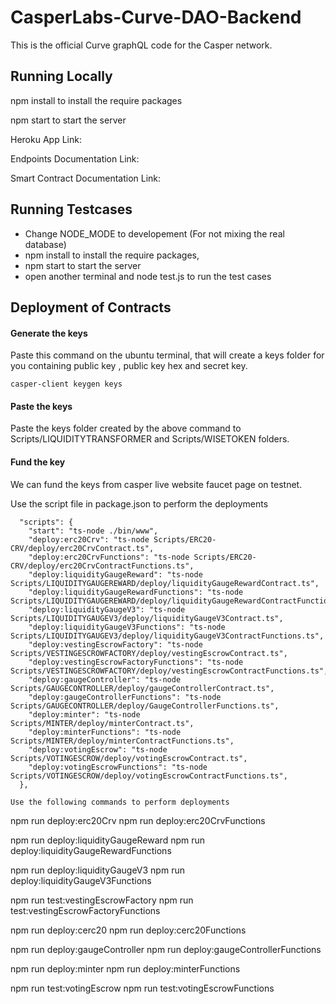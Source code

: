 # CasperLabs-Curve-DAO-Backend

This is the official Curve graphQL code for the Casper network.

## Running Locally

npm install to install the require packages

npm start to start the server

Heroku App Link:

Endpoints Documentation Link:  


Smart Contract Documentation Link: 

## Running Testcases 

- Change NODE_MODE to developement (For not mixing the real database)
- npm install to install the require packages,
- npm start to start the server
- open another terminal and node test.js to run the test cases




## Deployment of Contracts

#### Generate the keys

Paste this command on the ubuntu terminal, that will create a keys folder for you containing public key , public key hex and secret key.

```
casper-client keygen keys

```
#### Paste the keys

Paste the keys folder created by the above command to Scripts/LIQUIDITYTRANSFORMER and Scripts/WISETOKEN folders.

#### Fund the key

We can fund the keys from casper live website faucet page on testnet.

Use the script file in package.json to perform the deployments
```
  "scripts": {
    "start": "ts-node ./bin/www",
    "deploy:erc20Crv": "ts-node Scripts/ERC20-CRV/deploy/erc20CrvContract.ts",
    "deploy:erc20CrvFunctions": "ts-node Scripts/ERC20-CRV/deploy/erc20CrvContractFunctions.ts",
    "deploy:liquidityGaugeReward": "ts-node Scripts/LIQUIDITYGAUGEREWARD/deploy/liquidityGaugeRewardContract.ts",
    "deploy:liquidityGaugeRewardFunctions": "ts-node Scripts/LIQUIDITYGAUGEREWARD/deploy/liquidityGaugeRewardContractFunctions.ts",
    "deploy:liquidityGaugeV3": "ts-node Scripts/LIQUIDITYGAUGEV3/deploy/liquidityGaugeV3Contract.ts",
    "deploy:liquidityGaugeV3Functions": "ts-node Scripts/LIQUIDITYGAUGEV3/deploy/liquidityGaugeV3ContractFunctions.ts",
    "deploy:vestingEscrowFactory": "ts-node Scripts/VESTINGESCROWFACTORY/deploy/vestingEscrowContract.ts",
    "deploy:vestingEscrowFactoryFunctions": "ts-node Scripts/VESTINGESCROWFACTORY/deploy/vestingEscrowContractFunctions.ts",
    "deploy:gaugeController": "ts-node Scripts/GAUGECONTROLLER/deploy/gaugeControllerContract.ts",
    "deploy:gaugeControllerFunctions": "ts-node Scripts/GAUGECONTROLLER/deploy/GaugeControllerFunctions.ts",
    "deploy:minter": "ts-node Scripts/MINTER/deploy/minterContract.ts",
    "deploy:minterFunctions": "ts-node Scripts/MINTER/deploy/minterContractFunctions.ts",
    "deploy:votingEscrow": "ts-node Scripts/VOTINGESCROW/deploy/votingEscrowContract.ts",
    "deploy:votingEscrowFunctions": "ts-node Scripts/VOTINGESCROW/deploy/votingEscrowContractFunctions.ts",
  },

Use the following commands to perform deployments
```

npm run deploy:erc20Crv
npm run deploy:erc20CrvFunctions

npm run deploy:liquidityGaugeReward
npm run deploy:liquidityGaugeRewardFunctions

npm run deploy:liquidityGaugeV3
npm run deploy:liquidityGaugeV3Functions

npm run test:vestingEscrowFactory
npm run test:vestingEscrowFactoryFunctions

npm run deploy:cerc20
npm run deploy:cerc20Functions

npm run deploy:gaugeController
npm run deploy:gaugeControllerFunctions

npm run deploy:minter
npm run deploy:minterFunctions

npm run test:votingEscrow
npm run test:votingEscrowFunctions